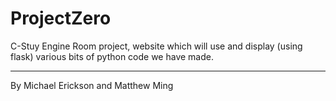 # ProjectZero
C-Stuy Engine Room project, website which will use and display (using flask) various bits of python code we have
made.

________________________________________________
By Michael Erickson and Matthew Ming
